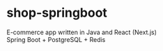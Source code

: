 # shop-springboot
 E-commerce app written in Java and React (Next.js)\
 Spring Boot + PostgreSQL + Redis
